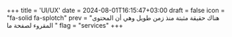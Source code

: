 +++
title = 'UI/UX'
date = 2024-08-01T16:15:47+03:00
draft = false
icon = "fa-solid fa-splotch"
prev = "هناك حقيقة مثبتة منذ زمن طويل وهي أن المحتوى المقروء لصفحة ما "
flag = "services"
+++
